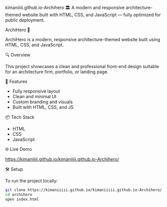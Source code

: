 kimaniiiii.github.io-Archihero
🏛️ A modern and responsive architecture-themed website built with HTML, CSS, and JavaScript — fully optimized for public deployment.

ArchiHero 🌆

ArchiHero is a modern, responsive architecture-themed website built using HTML, CSS, and JavaScript.

🔍 Overview

This project showcases a clean and professional front-end design suitable for an architecture firm, portfolio, or landing page.

🚀 Features

- Fully responsive layout
- Clean and minimal UI
- Custom branding and visuals
- Built with HTML, CSS, and JS 


📦 Tech Stack

- HTML
- CSS 
- JavaScript 

🌐 Live Demo

https://kimaniiiii.github.io/kimaniiiii.github.io-Archihero/

 🛠️ Setup

To run the project locally:

```bash
git clone https://kimaniiiii.github.io/kimaniiiii.github.io-Archihero/
cd archihero
open index.html
